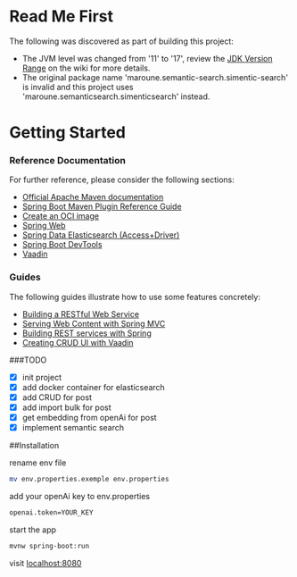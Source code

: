 # Read Me First
The following was discovered as part of building this project:

* The JVM level was changed from '11' to '17', review the [JDK Version Range](https://github.com/spring-projects/spring-framework/wiki/Spring-Framework-Versions#jdk-version-range) on the wiki for more details.
* The original package name 'maroune.semantic-search.simentic-search' is invalid and this project uses 'maroune.semanticsearch.simenticsearch' instead.

# Getting Started

### Reference Documentation
For further reference, please consider the following sections:

* [Official Apache Maven documentation](https://maven.apache.org/guides/index.html)
* [Spring Boot Maven Plugin Reference Guide](https://docs.spring.io/spring-boot/docs/3.1.0/maven-plugin/reference/html/)
* [Create an OCI image](https://docs.spring.io/spring-boot/docs/3.1.0/maven-plugin/reference/html/#build-image)
* [Spring Web](https://docs.spring.io/spring-boot/docs/3.1.0/reference/htmlsingle/#web)
* [Spring Data Elasticsearch (Access+Driver)](https://docs.spring.io/spring-boot/docs/3.1.0/reference/htmlsingle/#data.nosql.elasticsearch)
* [Spring Boot DevTools](https://docs.spring.io/spring-boot/docs/3.1.0/reference/htmlsingle/#using.devtools)
* [Vaadin](https://vaadin.com/docs)

### Guides
The following guides illustrate how to use some features concretely:

* [Building a RESTful Web Service](https://spring.io/guides/gs/rest-service/)
* [Serving Web Content with Spring MVC](https://spring.io/guides/gs/serving-web-content/)
* [Building REST services with Spring](https://spring.io/guides/tutorials/rest/)
* [Creating CRUD UI with Vaadin](https://spring.io/guides/gs/crud-with-vaadin/)

###TODO
- [x] init project
- [x] add docker container for elasticsearch
- [x] add CRUD for post
- [x] add import bulk for post
- [x] get embedding from openAi for post
- [x] implement semantic search 

##Installation

rename env file

```bash
mv env.properties.exemple env.properties
```
add your openAi key to env.properties

```bash
openai.token=YOUR_KEY
```
start the app

```bash
mvnw spring-boot:run
```
visit [localhost:8080](http://localhost:8080)


